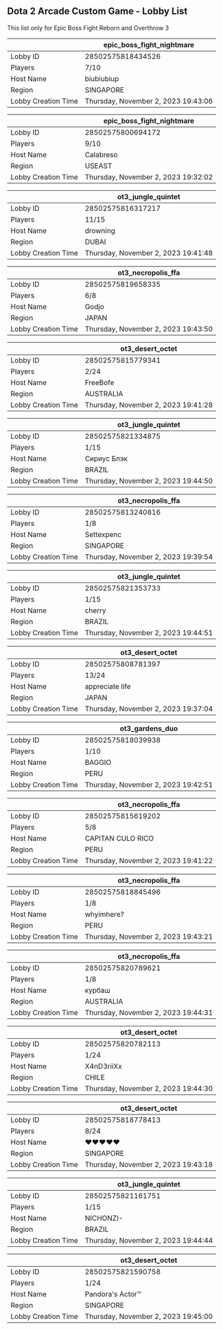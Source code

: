 ## Dota 2 Arcade Custom Game - Lobby List

This list only for Epic Boss Fight Reborn and Overthrow 3

|  | epic_boss_fight_nightmare |
| ------ | ------ |
| Lobby ID | 28502575818434526 |
| Players | 7/10 |
| Host Name | biubiubiup |
| Region | SINGAPORE |
| Lobby Creation Time | Thursday, November 2, 2023 19:43:06 |


|  | epic_boss_fight_nightmare |
| ------ | ------ |
| Lobby ID | 28502575800694172 |
| Players | 9/10 |
| Host Name | Calabreso |
| Region | USEAST |
| Lobby Creation Time | Thursday, November 2, 2023 19:32:02 |


|  | ot3_jungle_quintet |
| ------ | ------ |
| Lobby ID | 28502575816317217 |
| Players | 11/15 |
| Host Name | drowning |
| Region | DUBAI |
| Lobby Creation Time | Thursday, November 2, 2023 19:41:48 |


|  | ot3_necropolis_ffa |
| ------ | ------ |
| Lobby ID | 28502575819658335 |
| Players | 6/8 |
| Host Name | Godjo |
| Region | JAPAN |
| Lobby Creation Time | Thursday, November 2, 2023 19:43:50 |


|  | ot3_desert_octet |
| ------ | ------ |
| Lobby ID | 28502575815779341 |
| Players | 2/24 |
| Host Name | FreeBofe |
| Region | AUSTRALIA |
| Lobby Creation Time | Thursday, November 2, 2023 19:41:28 |


|  | ot3_jungle_quintet |
| ------ | ------ |
| Lobby ID | 28502575821334875 |
| Players | 1/15 |
| Host Name | Сириус Блэк |
| Region | BRAZIL |
| Lobby Creation Time | Thursday, November 2, 2023 19:44:50 |


|  | ot3_necropolis_ffa |
| ------ | ------ |
| Lobby ID | 28502575813240816 |
| Players | 1/8 |
| Host Name | Settexpenc |
| Region | SINGAPORE |
| Lobby Creation Time | Thursday, November 2, 2023 19:39:54 |


|  | ot3_jungle_quintet |
| ------ | ------ |
| Lobby ID | 28502575821353733 |
| Players | 1/15 |
| Host Name | cherry |
| Region | BRAZIL |
| Lobby Creation Time | Thursday, November 2, 2023 19:44:51 |


|  | ot3_desert_octet |
| ------ | ------ |
| Lobby ID | 28502575808781397 |
| Players | 13/24 |
| Host Name | appreciate life |
| Region | JAPAN |
| Lobby Creation Time | Thursday, November 2, 2023 19:37:04 |


|  | ot3_gardens_duo |
| ------ | ------ |
| Lobby ID | 28502575818039938 |
| Players | 1/10 |
| Host Name | BAGGIO |
| Region | PERU |
| Lobby Creation Time | Thursday, November 2, 2023 19:42:51 |


|  | ot3_necropolis_ffa |
| ------ | ------ |
| Lobby ID | 28502575815619202 |
| Players | 5/8 |
| Host Name | CAPITAN CULO RICO |
| Region | PERU |
| Lobby Creation Time | Thursday, November 2, 2023 19:41:22 |


|  | ot3_necropolis_ffa |
| ------ | ------ |
| Lobby ID | 28502575818845496 |
| Players | 1/8 |
| Host Name | whyimhere? |
| Region | PERU |
| Lobby Creation Time | Thursday, November 2, 2023 19:43:21 |


|  | ot3_necropolis_ffa |
| ------ | ------ |
| Lobby ID | 28502575820789621 |
| Players | 1/8 |
| Host Name | курбаш |
| Region | AUSTRALIA |
| Lobby Creation Time | Thursday, November 2, 2023 19:44:31 |


|  | ot3_desert_octet |
| ------ | ------ |
| Lobby ID | 28502575820782113 |
| Players | 1/24 |
| Host Name | X4nD3riiXx |
| Region | CHILE |
| Lobby Creation Time | Thursday, November 2, 2023 19:44:30 |


|  | ot3_desert_octet |
| ------ | ------ |
| Lobby ID | 28502575818778413 |
| Players | 8/24 |
| Host Name | ♥♥♥♥♥ |
| Region | SINGAPORE |
| Lobby Creation Time | Thursday, November 2, 2023 19:43:18 |


|  | ot3_jungle_quintet |
| ------ | ------ |
| Lobby ID | 28502575821161751 |
| Players | 1/15 |
| Host Name | NICHONZI- |
| Region | BRAZIL |
| Lobby Creation Time | Thursday, November 2, 2023 19:44:44 |


|  | ot3_desert_octet |
| ------ | ------ |
| Lobby ID | 28502575821590758 |
| Players | 1/24 |
| Host Name | Pandora's Actor™ |
| Region | SINGAPORE |
| Lobby Creation Time | Thursday, November 2, 2023 19:45:00 |


